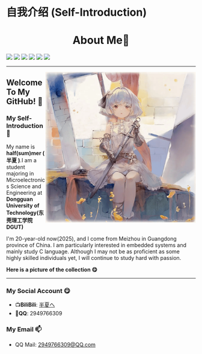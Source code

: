 # 自我介绍 (Self-Introduction)

<div align="center">
 <h1>About Me🎉</h1> 
</div>

 <img src="https://img.shields.io/badge/-老二次元了-40E0D0"> <img src="https://img.shields.io/badge/MCU-YYDS-40E0D0"> <img src="https://img.shields.io/badge/-Github-black?style=flat&logo=github"> <img src="https://img.shields.io/badge/-C语言-blue?style=flat&logo=C"> <img src="https://img.shields.io/badge/-Git-ee462c?style=flat&logo=git&logoColor=white"> <img src="https://img.shields.io/badge/-Linux-grean?style=flat&logo=Linux">
 
---

<img align="right" alt="GIF" src="./01.png" width="400"/>


## Welcome To My GitHub! 🧐

### My Self-Introduction 🏫

My name is **half(sum)mer ( 半夏 )**.I am a student majoring in Microelectronics Science and Engineering at **Dongguan University of Technology(东莞理工学院DGUT)**

I'm 20-year-old now(2025), and I come from Meizhou in Guangdong province of China. I am particularly interested in embedded systems and mainly study C language.  Although I may not be as proficient as some highly skilled individuals yet, I will continue to study hard with passion.

**Here is a picture of the collection 😋**


---

### My Social Account :yum:

- :tv:**BiliBili**: [半夏へ](https://space.bilibili.com/399903838)
- :penguin:**QQ**: 2949766309

### My Email :mailbox: 

- QQ Mail: 2949766309@QQ.com
